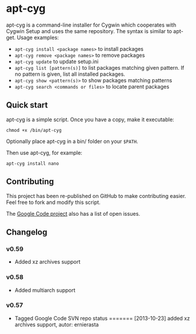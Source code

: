 # apt-cyg

apt-cyg is a command-line installer for Cygwin which cooperates with Cygwin
Setup and uses the same repository. The syntax is similar to apt-get. Usage
examples:

* `apt-cyg install <package names>` to install packages
* `apt-cyg remove <package names>` to remove packages
* `apt-cyg update` to update setup.ini
* `apt-cyg list [pattern(s)]` to list packages matching given pattern. If no
  pattern is given, list all installed packages.
* `apt-cyg show <pattern(s)>` to show packages matching patterns
* `apt-cyg search <commands or files>` to locate parent packages

## Quick start

apt-cyg is a simple script. Once you have a copy, make it executable:

```
chmod +x /bin/apt-cyg
```

Optionally place apt-cyg in a bin/ folder on your `$PATH`.

Then use apt-cyg, for example:

```
apt-cyg install nano
```

## Contributing

This project has been re-published on GitHub to make contributing easier. Feel
free to fork and modify this script.

The [Google Code project](http://apt-cyg.googlecode.com) also has a list of
open issues.

## Changelog

### v0.59

* Added xz archives support

### v0.58

* Added multiarch support

### v0.57

* Tagged Google Code SVN repo status
=======
[2013-10-23] added xz archives support, autor: ernierasta
